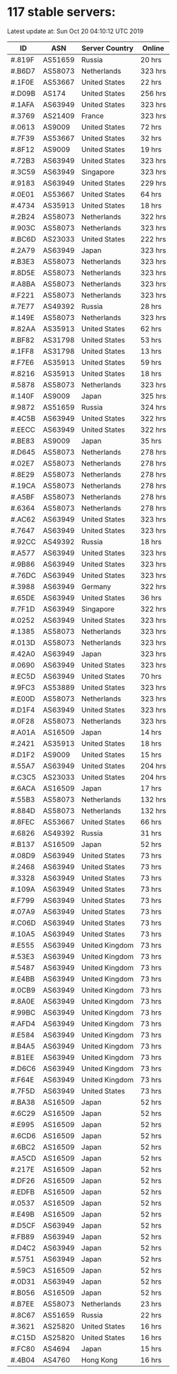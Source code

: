 # 117 stable servers:

Latest update at: Sun Oct 20 04:10:12 UTC 2019

| ID | ASN | Server Country | Online |
| -- | --- | -------------- | ------ |
| #.819F | AS51659 | Russia | 20 hrs |
| #.B6D7 | AS58073 | Netherlands | 323 hrs |
| #.1F0E | AS53667 | United States | 22 hrs |
| #.D09B | AS174 | United States | 256 hrs |
| #.1AFA | AS63949 | United States | 323 hrs |
| #.3769 | AS21409 | France | 323 hrs |
| #.0613 | AS9009 | United States | 72 hrs |
| #.7F39 | AS53667 | United States | 32 hrs |
| #.8F12 | AS9009 | United States | 19 hrs |
| #.72B3 | AS63949 | United States | 323 hrs |
| #.3C59 | AS63949 | Singapore | 323 hrs |
| #.9183 | AS63949 | United States | 229 hrs |
| #.0E01 | AS53667 | United States | 64 hrs |
| #.4734 | AS35913 | United States | 18 hrs |
| #.2B24 | AS58073 | Netherlands | 322 hrs |
| #.903C | AS58073 | Netherlands | 323 hrs |
| #.BC6D | AS23033 | United States | 222 hrs |
| #.2A79 | AS63949 | Japan | 323 hrs |
| #.B3E3 | AS58073 | Netherlands | 323 hrs |
| #.8D5E | AS58073 | Netherlands | 323 hrs |
| #.A8BA | AS58073 | Netherlands | 323 hrs |
| #.F221 | AS58073 | Netherlands | 323 hrs |
| #.7E77 | AS49392 | Russia | 28 hrs |
| #.149E | AS58073 | Netherlands | 323 hrs |
| #.82AA | AS35913 | United States | 62 hrs |
| #.BF82 | AS31798 | United States | 53 hrs |
| #.1FF8 | AS31798 | United States | 13 hrs |
| #.F7E6 | AS35913 | United States | 59 hrs |
| #.8216 | AS35913 | United States | 18 hrs |
| #.5878 | AS58073 | Netherlands | 323 hrs |
| #.140F | AS9009 | Japan | 325 hrs |
| #.9872 | AS51659 | Russia | 324 hrs |
| #.4C5B | AS63949 | United States | 322 hrs |
| #.EECC | AS63949 | United States | 322 hrs |
| #.BE83 | AS9009 | Japan | 35 hrs |
| #.D645 | AS58073 | Netherlands | 278 hrs |
| #.02E7 | AS58073 | Netherlands | 278 hrs |
| #.8E29 | AS58073 | Netherlands | 278 hrs |
| #.19CA | AS58073 | Netherlands | 278 hrs |
| #.A5BF | AS58073 | Netherlands | 278 hrs |
| #.6364 | AS58073 | Netherlands | 278 hrs |
| #.AC62 | AS63949 | United States | 323 hrs |
| #.7647 | AS63949 | United States | 323 hrs |
| #.92CC | AS49392 | Russia | 18 hrs |
| #.A577 | AS63949 | United States | 323 hrs |
| #.9B86 | AS63949 | United States | 323 hrs |
| #.76DC | AS63949 | United States | 323 hrs |
| #.3988 | AS63949 | Germany | 322 hrs |
| #.65DE | AS63949 | United States | 36 hrs |
| #.7F1D | AS63949 | Singapore | 322 hrs |
| #.0252 | AS63949 | United States | 323 hrs |
| #.1385 | AS58073 | Netherlands | 323 hrs |
| #.013D | AS58073 | Netherlands | 323 hrs |
| #.42A0 | AS63949 | Japan | 323 hrs |
| #.0690 | AS63949 | United States | 323 hrs |
| #.EC5D | AS63949 | United States | 70 hrs |
| #.9FC3 | AS53889 | United States | 323 hrs |
| #.E00D | AS58073 | Netherlands | 323 hrs |
| #.D1F4 | AS63949 | United States | 323 hrs |
| #.0F28 | AS58073 | Netherlands | 323 hrs |
| #.A01A | AS16509 | Japan | 14 hrs |
| #.2421 | AS35913 | United States | 18 hrs |
| #.D1F2 | AS9009 | United States | 15 hrs |
| #.55A7 | AS63949 | United States | 204 hrs |
| #.C3C5 | AS23033 | United States | 204 hrs |
| #.6ACA | AS16509 | Japan | 17 hrs |
| #.55B3 | AS58073 | Netherlands | 132 hrs |
| #.884D | AS58073 | Netherlands | 132 hrs |
| #.8FEC | AS53667 | United States | 66 hrs |
| #.6826 | AS49392 | Russia | 31 hrs |
| #.B137 | AS16509 | Japan | 52 hrs |
| #.08D9 | AS63949 | United States | 73 hrs |
| #.2468 | AS63949 | United States | 73 hrs |
| #.3328 | AS63949 | United States | 73 hrs |
| #.109A | AS63949 | United States | 73 hrs |
| #.F799 | AS63949 | United States | 73 hrs |
| #.07A9 | AS63949 | United States | 73 hrs |
| #.C06D | AS63949 | United States | 73 hrs |
| #.10A5 | AS63949 | United States | 73 hrs |
| #.E555 | AS63949 | United Kingdom | 73 hrs |
| #.53E3 | AS63949 | United Kingdom | 73 hrs |
| #.5487 | AS63949 | United Kingdom | 73 hrs |
| #.E4BB | AS63949 | United Kingdom | 73 hrs |
| #.0CB9 | AS63949 | United Kingdom | 73 hrs |
| #.8A0E | AS63949 | United Kingdom | 73 hrs |
| #.99BC | AS63949 | United Kingdom | 73 hrs |
| #.AFD4 | AS63949 | United Kingdom | 73 hrs |
| #.E584 | AS63949 | United Kingdom | 73 hrs |
| #.B4A5 | AS63949 | United Kingdom | 73 hrs |
| #.B1EE | AS63949 | United Kingdom | 73 hrs |
| #.D6C6 | AS63949 | United Kingdom | 73 hrs |
| #.F64E | AS63949 | United Kingdom | 73 hrs |
| #.7F5D | AS63949 | United States | 73 hrs |
| #.BA38 | AS16509 | Japan | 52 hrs |
| #.6C29 | AS16509 | Japan | 52 hrs |
| #.E995 | AS16509 | Japan | 52 hrs |
| #.6CD6 | AS16509 | Japan | 52 hrs |
| #.6BC2 | AS16509 | Japan | 52 hrs |
| #.A5CD | AS16509 | Japan | 52 hrs |
| #.217E | AS16509 | Japan | 52 hrs |
| #.DF26 | AS16509 | Japan | 52 hrs |
| #.EDFB | AS16509 | Japan | 52 hrs |
| #.0537 | AS16509 | Japan | 52 hrs |
| #.E49B | AS16509 | Japan | 52 hrs |
| #.D5CF | AS63949 | Japan | 52 hrs |
| #.FB89 | AS63949 | Japan | 52 hrs |
| #.D4C2 | AS63949 | Japan | 52 hrs |
| #.5751 | AS63949 | Japan | 52 hrs |
| #.59C3 | AS16509 | Japan | 52 hrs |
| #.0D31 | AS63949 | Japan | 52 hrs |
| #.B056 | AS16509 | Japan | 52 hrs |
| #.B7EE | AS58073 | Netherlands | 23 hrs |
| #.8C67 | AS51659 | Russia | 22 hrs |
| #.3621 | AS25820 | United States | 16 hrs |
| #.C15D | AS25820 | United States | 16 hrs |
| #.FC80 | AS4694 | Japan | 15 hrs |
| #.4B04 | AS4760 | Hong Kong | 16 hrs |

